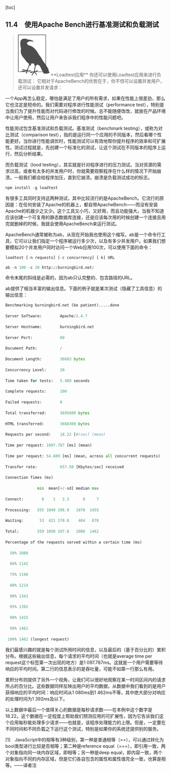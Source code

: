 [toc]

## 11.4　使用Apache Bench进行基准测试和负载测试

> <img class="my_markdown" src="./images/113.png" style="width:99px;  height: 131px; " width="10%"/>
> **Loadtest应用**
> 你还可以使用Loadtest应用来进行负载测试：
> 它相对于ApacheBench的优势在于，你不但可以设置并发用户，还可以设置并发请求：

一个App再怎么稳定，哪怕是满足了用户的所有需求，如果在性能上很差劲，那么它也注定是短命的。我们需要对程序进行性能测试（performance test），特别是当我们为了提升性能而对代码进行修改的时候。总不能随便改改，就放在产品环境中让用户使用，然后让用户来告诉我们程序中的性能问题吧。

性能测试包含基准测试和负载测试。基准测试（benchmark testing），或称为对比测试（comparison test），指的是运行同一个应用的不同版本，然后看哪个性能更好。当你进行性能调优时，性能测试可以有效地帮你提升程序的效率和可扩展性。测试过程就是，先创建一个标准化的测试，让这个测试在不同版本的程序上运行，然后分析结果。

而负载测试（lood testing），其实就是针对程序进行的压力测试。当对资源的需求过高，或者有太多的并发用户时，你就需要观察程序在什么样的情况下开始崩溃。一般我们都会给程序加压，直到它崩溃。崩溃是负载测试成功的标志。

```python
npm install -g loadtest
```

有很多工具同时支持这两种测试，其中比较流行的是ApacheBench。它流行的原因是：在任何安装了Apache的机器上，都自带ApacheBench——而没有安装Apache的机器少之又少。这个工具又小巧，又好用，而且功能强大。当我不知道应该创建一个可复用的静态数据库连接，还是应该每次用的时候创建一个连接且用完就删掉的时候，我就会使用ApacheBench来运行测试。

ApacheBench通常被称为ab，从现在开始我也使用这个缩写。ab是一个命令行工具，它可以让我们指定一个程序被运行多少次，以及有多少并发用户。如果我们想要模拟20个并发用户同时访问一个Web应用100次，可以使用下面的命令：

```python
loadtest [-n requests] [-c concurrency] [-k] URL
```

```python
ab -n 100 -c 20 http://burningbird.net/
```

命令末尾的斜线是必需的，因为ab只认完整的、包含路径的URL。

ab提供了相当丰富的输出信息。下面的例子就是某次测试（隐藏了工具信息）的输出信息：

```python
Benchmarking burningbird.net (be patient).....done

Server Software:        Apache/2.4.7

Server Hostname:        burningbird.net

Server Port:            80

Document Path:          /

Document Length:        36683 bytes

Concurrency Level:      20

Time taken for tests:   5.489 seconds

Complete requests:      100

Failed requests:        0

Total transferred:      3695600 bytes

HTML transferred:       3668300 bytes

Requests per second:    18.22 [#/sec] (mean)

Time per request: 1097.787 [ms] (mean)

Time per request: 54.889 [ms] (mean, across all concurrent requests)

Transfer rate:          657.50 [Kbytes/sec] received

Connection Times (ms)

              min  mean[+/-sd] median max

Connect:        0    1   2.3      0     7

Processing:   555 1049 196.9   1078  1455

Waiting:       53  421 170.8    404   870

Total:        559 1050 197.0   1080  1462

Percentage of the requests served within a certain time (ms)

  50% 1080

  66% 1142

  75% 1198

  80% 1214

  90% 1341

  95% 1392

  98% 1415

  99% 1462

 100% 1462 (longest request)
```

我们最感兴趣的就是每个测试所用时间的信息，以及最后的（基于百分比的）累积分布。根据这些输出信息，每个请求的平均时间（也就是average time per request这个标签第一次出现的地方）是1 097.787ms。这就是一个用户需要等待响应的平均时间。第二行的信息表示的是吞吐量，可能不如第一行那么有用。

累积分布则提供了另外一个视角，让我们可以很好地观察在某一时间区间内的请求所占的百分比。这些数据同样反映出用户的平均数据，从数据中我们看到的是用户获得响应的平均时间：响应时间从1 080ms到1 462ms不等，其中绝大部分对响应的处理时间为1 392ms及以下。

以上数据中最后一个值得关心的数据是每秒请求数——在本例中这个数字是18.22。这个数据在一定程度上帮助我们预测应用的可扩展性，因为它告诉我们这个应用每秒能处理多少请求——也就是，该程序处理能力的上限。但是，一定要在不同时间和不同负载之下运行这个测试，特别是如果你的系统还提供别的服务。

[1]　JavaScript中的相等有3种级别，第一种是普通相等（==），可以通过转化为bool类型进行比较是否相等；第二种是reference equal（===），即引用一致，两个对象指向同一块内存区域，即相等；另一种是deep equal，即内容一致，两个对象指向不同的内存区域，但是它们各自包含的属性和属性值完全一致，也算是相等。——译者注



